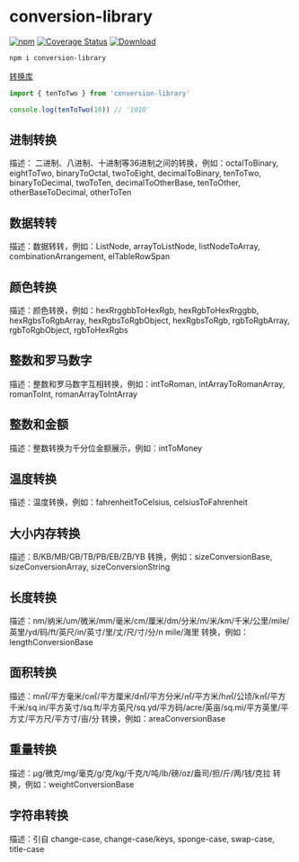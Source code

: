 # conversion-library

[![npm](https://img.shields.io/npm/v/conversion-library)](https://www.npmjs.com/package/conversion-library) [![Coverage Status](https://coveralls.io/repos/github/fxss5201/conversion-library/badge.svg?branch=main)](https://coveralls.io/github/fxss5201/conversion-library?branch=main) [![Download](https://img.shields.io/npm/dm/conversion-library)](https://www.npmjs.com/package/conversion-library)

```sh
npm i conversion-library
```

[转换库](https://fxss5201.github.io/conversion-library/zh/)

```ts
import { tenToTwo } from 'conversion-library'

console.log(tenToTwo(10)) // '1010'
```

## 进制转换

描述： 二进制、八进制、十进制等36进制之间的转换，例如：octalToBinary, eightToTwo, binaryToOctal, twoToEight, decimalToBinary, tenToTwo, binaryToDecimal, twoToTen, decimalToOtherBase, tenToOther, otherBaseToDecimal, otherToTen

## 数据转转

描述：数据转转，例如：ListNode, arrayToListNode, listNodeToArray, combinationArrangement, elTableRowSpan

## 颜色转换

描述：颜色转换，例如：hexRrggbbToHexRgb, hexRgbToHexRrggbb, hexRgbsToRgbArray, hexRgbsToRgbObject, hexRgbsToRgb, rgbToRgbArray, rgbToRgbObject, rgbToHexRgbs

## 整数和罗马数字

描述：整数和罗马数字互相转换，例如：intToRoman, intArrayToRomanArray, romanToInt, romanArrayToIntArray

## 整数和金额

描述：整数转换为千分位金额展示，例如：intToMoney

## 温度转换

描述：温度转换，例如：fahrenheitToCelsius, celsiusToFahrenheit

## 大小内存转换

描述：B/KB/MB/GB/TB/PB/EB/ZB/YB 转换，例如：sizeConversionBase, sizeConversionArray, sizeConversionString

## 长度转换

描述：nm/纳米/um/微米/mm/毫米/cm/厘米/dm/分米/m/米/km/千米/公里/mile/英里/yd/码/ft/英尺/in/英寸/里/丈/尺/寸/分/n mile/海里 转换，例如：lengthConversionBase

## 面积转换

描述：m㎡/平方毫米/c㎡/平方厘米/d㎡/平方分米/㎡/平方米/h㎡/公顷/k㎡/平方千米/sq.in/平方英寸/sq.ft/平方英尺/sq.yd/平方码/acre/英亩/sq.mi/平方英里/平方丈/平方尺/平方寸/亩/分 转换，例如：areaConversionBase

## 重量转换

描述：μg/微克/mg/毫克/g/克/kg/千克/t/吨/lb/磅/oz/盎司/担/斤/两/钱/克拉 转换，例如：weightConversionBase

## 字符串转换

描述：引自 change-case, change-case/keys, sponge-case, swap-case, title-case
